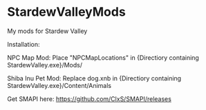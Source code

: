 # StardewValleyMods
My mods for Stardew Valley

Installation:


NPC Map Mod: Place "NPCMapLocations" in {Directiory containing StardewValley.exe}/Mods/



Shiba Inu Pet Mod: Replace dog.xnb in {Directiory containing StardewValley.exe}/Content/Animals


Get SMAPI here:
https://github.com/ClxS/SMAPI/releases
